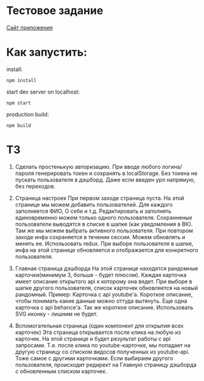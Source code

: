 # Тестовое задание
[Сайт приложения](https://testovoe-733db.firebaseapp.com)

# Как запустить:

install:
```
npm install
```
start dev server on localhost:
```
npm start
```
production build:
```
npm build
```
# ТЗ
1. Сделать простенькую авторизацию.
При вводе любого логина/пароля генерировать токен и сохранять в localStorage. Без токена не пускать пользователя в дэшборд. Даже если введен урл напрямую, без переходов.

2. Страница настроек
При первом заходе страница пуста. На этой странице мы можем добавить пользователей.
Для каждого заполняется ФИО, О себе и т.д. Редактировать и заполнять единовременно можем только одного пользователя.
Сохранненые пользователи выводятся в списке в шапке (как уведомления в ВК). Там же мы можем выбрать активного пользователя.
При повтором заходе инфа сохраняется в течении сессии. Можем обновлять и менять ее.
Использовать redux.
При выборе пользователя в шапке, инфа на этой странице обновляется и отображается для конкретного пользователя. 


3. Главная страница дэшборда
На этой странице находятся рандомные карточки(минимум 3, больше - будет плюсом). Каждая карточка имеет описание открытого api к которому она ведет.
При выборе в шапке другого пользователя, список карточек обновляется на новый рандомный.
Пример: Карточка с api youtube'а. Короткое описание, чтобы понимать какие данные можно оттуда вытянуть.
Еще одна карточка с api behance'а. Так же короткое описание. Использовать SVG иконку - лишним не будет.

4. Вспомогательная страница (один компонент для открытия всех карточек)
Эта страница открывается после клика на любую из карточек. На этой странице и будет результат работы с api запросами.
Т.е. после клика по youtube-карточке, мы попадает на другую страницу со списком видосов полученных из youtube-api.
Тоже самое с другими карточками.
Если выбираем другого пользователя, происходит редирект на Главную страницу дэшборда с обновленным списком карточек.

